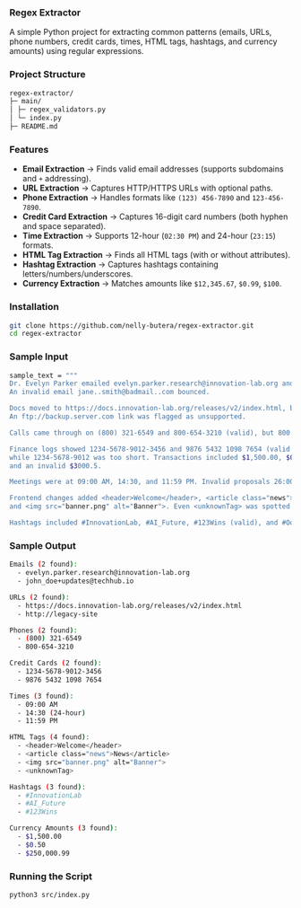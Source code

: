 ### Regex Extractor

A simple Python project for extracting common patterns (emails, URLs, phone numbers, credit cards, times, HTML tags, hashtags, and currency amounts) using regular expressions.


### Project Structure

```bash
regex-extractor/
├─ main/
│ ├─ regex_validators.py
│ └─ index.py
├─ README.md
```

### Features

- **Email Extraction** → Finds valid email addresses (supports subdomains and `+` addressing).
- **URL Extraction** → Captures HTTP/HTTPS URLs with optional paths.
- **Phone Extraction** → Handles formats like `(123) 456-7890` and `123-456-7890`.
- **Credit Card Extraction** → Captures 16-digit card numbers (both hyphen and space separated).
- **Time Extraction** → Supports 12-hour (`02:30 PM`) and 24-hour (`23:15`) formats.
- **HTML Tag Extraction** → Finds all HTML tags (with or without attributes).
- **Hashtag Extraction** → Captures hashtags containing letters/numbers/underscores.
- **Currency Extraction** → Matches amounts like `$12,345.67`, `$0.99`, `$100`.


### Installation

```bash
git clone https://github.com/nelly-butera/regex-extractor.git
cd regex-extractor

```

### Sample Input

```bash
sample_text = """
Dr. Evelyn Parker emailed evelyn.parker.research@innovation-lab.org and cc'd john_doe+updates@techhub.io. 
An invalid email jane..smith@badmail..com bounced.

Docs moved to https://docs.innovation-lab.org/releases/v2/index.html, but old http://legacy-site kept redirecting. 
An ftp://backup.server.com link was flagged as unsupported.

Calls came through on (800) 321-6549 and 800-654-3210 (valid), but 800.3216.549 was ignored.

Finance logs showed 1234-5678-9012-3456 and 9876 5432 1098 7654 (valid cards), 
while 1234-5678-9012 was too short. Transactions included $1,500.00, $0.50, $250,000.99, 
and an invalid $3000.5.

Meetings were at 09:00 AM, 14:30, and 11:59 PM. Invalid proposals 26:00 and 12:75 were flagged.

Frontend changes added <header>Welcome</header>, <article class="news">News</article>, 
and <img src="banner.png" alt="Banner">. Even <unknownTag> was spotted.

Hashtags included #InnovationLab, #AI_Future, #123Wins (valid), and #Oops-WrongTag (invalid).

```

### Sample Output

```bash
Emails (2 found):
  - evelyn.parker.research@innovation-lab.org
  - john_doe+updates@techhub.io

URLs (2 found):
  - https://docs.innovation-lab.org/releases/v2/index.html
  - http://legacy-site

Phones (2 found):
  - (800) 321-6549
  - 800-654-3210

Credit Cards (2 found):
  - 1234-5678-9012-3456
  - 9876 5432 1098 7654

Times (3 found):
  - 09:00 AM
  - 14:30 (24-hour)
  - 11:59 PM

HTML Tags (4 found):
  - <header>Welcome</header>
  - <article class="news">News</article>
  - <img src="banner.png" alt="Banner">
  - <unknownTag>

Hashtags (3 found):
  - #InnovationLab
  - #AI_Future
  - #123Wins

Currency Amounts (3 found):
  - $1,500.00
  - $0.50
  - $250,000.99

```

### Running the Script

```bash
python3 src/index.py

```